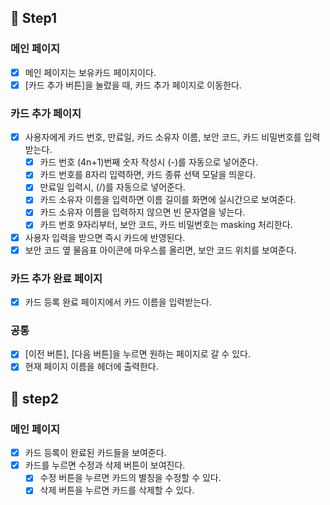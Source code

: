 ## 🙌 Step1

### 메인 페이지

- [x] 메인 페이지는 보유카드 페이지이다.
- [x] [카드 추가 버튼]을 눌렀을 때, 카드 추가 페이지로 이동한다.

### 카드 추가 페이지

- [x] 사용자에게 카드 번호, 만료일, 카드 소유자 이름, 보안 코드, 카드 비밀번호를 입력받는다.
  - [x] 카드 번호 (4n+1)번째 숫자 작성시 (-)를 자동으로 넣어준다.
  - [x] 카드 번호를 8자리 입력하면, 카드 종류 선택 모달을 띄운다.
  - [x] 만료일 입력시, (/)를 자동으로 넣어준다.
  - [x] 카드 소유자 이름을 입력하면 이름 길이를 화면에 실시간으로 보여준다.
  - [x] 카드 소유자 이름을 입력하지 않으면 빈 문자열을 넣는다.
  - [x] 카드 번호 9자리부터, 보안 코드, 카드 비밀번호는 masking 처리한다.
- [x] 사용자 입력을 받으면 즉시 카드에 반영된다.
- [x] 보안 코드 옆 물음표 아이콘에 마우스를 올리면, 보안 코드 위치를 보여준다.

### 카드 추가 완료 페이지

- [x] 카드 등록 완료 페이지에서 카드 이름을 입력받는다.

### 공통

- [x] [이전 버튼], [다음 버튼]을 누르면 원하는 페이지로 갈 수 있다.
- [x] 현재 페이지 이름을 헤더에 출력한다.

## 🥦 step2

### 메인 페이지

- [x] 카드 등록이 완료된 카드들을 보여준다.
- [x] 카드를 누르면 수정과 삭제 버튼이 보여진다.
  - [x] 수정 버튼을 누르면 카드의 별칭을 수정할 수 있다.
  - [x] 삭제 버튼을 누르면 카드를 삭제할 수 있다.
